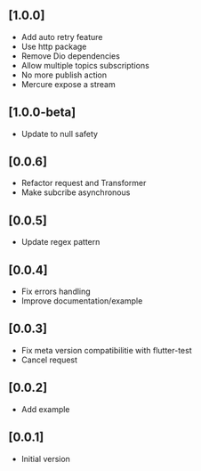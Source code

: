 ## [1.0.0]
* Add auto retry feature
* Use http package
* Remove Dio dependencies
* Allow multiple topics subscriptions
* No more publish action
* Mercure expose a stream

## [1.0.0-beta]
* Update to null safety

## [0.0.6]

* Refactor request and Transformer
* Make subcribe asynchronous

## [0.0.5]

* Update regex pattern

## [0.0.4]

* Fix errors handling
* Improve documentation/example

## [0.0.3]

* Fix meta version compatibilitie with flutter-test
* Cancel request

## [0.0.2]

* Add example

## [0.0.1]

* Initial version
